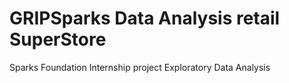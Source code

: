 # GRIPSparks Data Analysis retail SuperStore
Sparks Foundation Internship project
Exploratory Data Analysis
